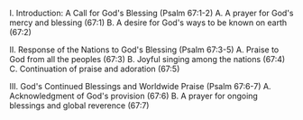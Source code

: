 I. Introduction: A Call for God's Blessing (Psalm 67:1-2)
   A. A prayer for God's mercy and blessing (67:1)
   B. A desire for God's ways to be known on earth (67:2)

II. Response of the Nations to God's Blessing (Psalm 67:3-5)
   A. Praise to God from all the peoples (67:3)
   B. Joyful singing among the nations (67:4)
   C. Continuation of praise and adoration (67:5)

III. God's Continued Blessings and Worldwide Praise (Psalm 67:6-7)
   A. Acknowledgment of God's provision (67:6)
   B. A prayer for ongoing blessings and global reverence (67:7)